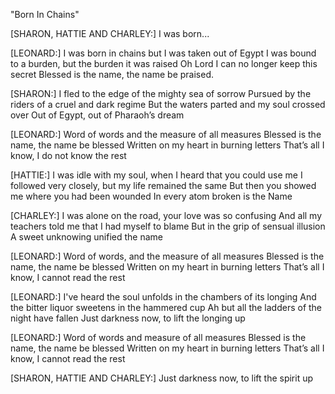 "Born In Chains"

[SHARON, HATTIE AND CHARLEY:]
I was born...

[LEONARD:]
I was born in chains but I was taken out of Egypt
I was bound to a burden, but the burden it was raised
Oh Lord I can no longer keep this secret
Blessed is the name, the name be praised.

[SHARON:]
I fled to the edge of the mighty sea of sorrow
Pursued by the riders of a cruel and dark regime
But the waters parted and my soul crossed over
Out of Egypt, out of Pharaoh’s dream

[LEONARD:]
Word of words and the measure of all measures
Blessed is the name, the name be blessed
Written on my heart in burning letters
That’s all I know, I do not know the rest

[HATTIE:]
I was idle with my soul, when I heard that you could use me
I followed very closely, but my life remained the same
But then you showed me where you had been wounded
In every atom broken is the Name

[CHARLEY:]
I was alone on the road, your love was so confusing
And all my teachers told me that I had myself to blame
But in the grip of sensual illusion
A sweet unknowing unified the name

[LEONARD:]
Word of words, and the measure of all measures
Blessed is the name, the name be blessed
Written on my heart in burning letters
That’s all I know, I cannot read the rest

[LEONARD:]
I've heard the soul unfolds in the chambers of its longing
And the bitter liquor sweetens in the hammered cup
Ah but all the ladders of the night have fallen
Just darkness now, to lift the longing up

[LEONARD:]
Word of words and measure of all measures
Blessed is the name, the name be blessed
Written on my heart in burning letters
That’s all I know, I cannot read the rest

[SHARON, HATTIE AND CHARLEY:]
Just darkness now, to lift the spirit up
